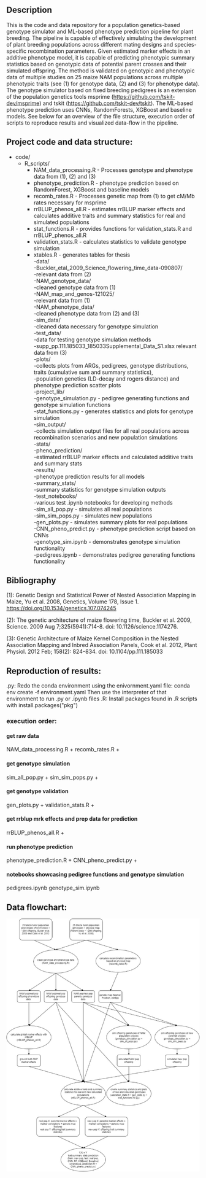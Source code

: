 ## Description
This is the code and data repository for a population genetics-based genotype simulator and ML-based phenotype prediction pipeline for plant breeding.
The pipeline is capable of effectively simulating the development of plant breeding populations across different mating designs and species-specific recombination parameters.
Given estimated marker effects in an additive phenotype model, it is capable of predicting phenotypic summary statistics based on genotypic data of potential parent crosses
and their simulated offspring. The method is validated on genotypic and phenotypic data of multiple studies on 25 maize NAM populations across multiple phenotypic traits
(see (1) for genotype data, (2) and (3) for phenotype data). The genotype simulator based on fixed breeding pedigrees is an extension of the population genetics tools
msprime (https://github.com/tskit-dev/msprime) and tskit (https://github.com/tskit-dev/tskit). The ML-based phenotype prediction uses CNNs, RandomForests, XGBoost and baseline models.
See below for an overview of the file structure, execution order of scripts to reproduce results and visualized data-flow in the pipeline.



## Project code and data structure:	
- code/	  
	- R_scripts/	  
		- NAM_data_processing.R - Processes genotype and phenotype data from (1), (2) and (3)	  
		- phenotype_prediction.R - phenotype prediction based on RandomForest, XGBoost and baseline models	  
		- recomb_rates.R - Processes genetic map from (1) to get cM/Mb rates necessary for msprime	  
		- rrBLUP_phenos_all.R - estimates rrBLUP marker effects and calculates additive traits and summary statistics for real and simulated populations	  
		- stat_functions.R - provides functions for validation_stats.R and rrBLUP_phenos_all.R	  
		- validation_stats.R - calculates statistics to validate genotype simulation	  
		- xtables.R - generates tables for thesis	  
	-data/ 	  
		-Buckler_etal_2009_Science_flowering_time_data-090807/	  
			-relevant data from (2)	  
		-NAM_genotype_data/	  
			-cleaned genotype data from (1)	  
		-NAM_map_and_genos-121025/	  
			-relevant data from (1)	  
		-NAM_phenotype_data/	  
			-cleaned phenotype data from (2) and (3)	  
		-sim_data/	  
			-cleaned data necessary for genotype simulation	  
		-test_data/	  
			-data for testing genotype simulation methods	  
		-supp_pp.111.185033_185033Supplemental_Data_S1.xlsx relevant data from (3)	  
	-plots/	  
		-collects plots from ARGs, pedigrees, genotype distributions, traits (cumulative sum and summary statistics), 	  
		-population genetics (LD-decay and rogers distance) and phenotype prediction scatter plots	  
	-project_lib/	  
		-genotype_simulation.py - pedigree generating functions and genotype simulation functions	  
		-stat_functions.py - generates statistics and plots for genotype simulation	  
	-sim_output/	  
		-collects simulation output files for all real populations across recombination scenarios and new population simulations	  
	-stats/	  
		-pheno_prediction/	  
			-estimated rrBLUP marker effects and calculated additive traits and summary stats	  
			-results/	  
				-phenotype prediction results for all models	  
		-summary_stats/	  
			-summary statistics for genotype simulation outputs	  
	-test_notebooks/	  
		-various test .ipynb notebooks for developing methods	  
	-sim_all_pop.py - simulates all real populations	  
	-sim_sim_pops.py - simulates new populations	  
	-gen_plots.py - simulates summary plots for real populations	  
	-CNN_pheno_predict.py - phenotype prediction script based on CNNs	  
	-genotype_sim.ipynb - demonstrates genotype simulation functionality	  
	-pedigrees.ipynb - demonstrates pedigree generating functions functionality	  

## Bibliography
(1): Genetic Design and Statistical Power of Nested Association Mapping in Maize,
Yu et al. 2008, Genetics, Volume 178, Issue 1. https://doi.org/10.1534/genetics.107.074245

(2): The genetic architecture of maize flowering time, Buckler et al. 2009, 
Science. 2009 Aug 7;325(5941):714-8. doi: 10.1126/science.1174276.

(3): Genetic Architecture of Maize Kernel Composition in the Nested Association Mapping and Inbred Association Panels,
Cook et al. 2012, Plant Physiol. 2012 Feb; 158(2): 824–834. doi: 10.1104/pp.111.185033

## Reproduction of results:
.py:
Redo the conda environment using the enivornment.yaml file:
conda env create -f environment.yaml
Then use the interpreter of that environment to run .py or .ipynb files
.R:
Install packages found in .R scripts with install.packages("pkg")

### execution order:
#### get raw data 
NAM_data_processing.R +
recomb_rates.R +
#### get genotype simulation
sim_all_pop.py +
sim_sim_pops.py +
#### get genotype validation
gen_plots.py +
validation_stats.R + 
#### get rrblup mrk effects and prep data for prediction
rrBLUP_phenos_all.R +
#### run phenotype prediction
phenotype_prediction.R +
CNN_pheno_predict.py +
#### notebooks showcasing pedigree functions and genotype simulation
pedigrees.ipynb
genotype_sim.ipynb

## Data flowchart:
![alt text](https://github.com/Phlup/Masterarbeit/blob/main/sim_predict_pipeline.jpg?raw=true)
